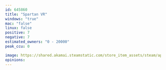 ```yaml
---
id: 645860
title: "Spartan VR"
windows: "true"
mac: "false"
linux: false
positive: 7
negative: 7
estimated_owners: "0 - 20000"
peak_ccu: 0

image: https://shared.akamai.steamstatic.com/store_item_assets/steam/apps/645860/header.jpg?t=1504855397
opinions:
---
```

